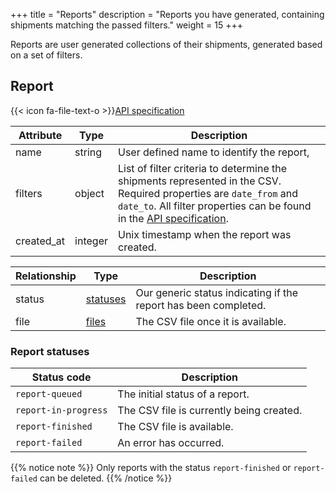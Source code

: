 +++
title = "Reports"
description = "Reports you have generated, containing shipments matching the passed filters."
weight = 15
+++

Reports are user generated collections of their shipments, generated based on a set of filters.

## Report

{{< icon fa-file-text-o >}}[API specification](https://api-specification.myparcel.com/#tag/Reports)

Attribute  | Type    | Description
---------- | ------- | -----------
name       | string  | User defined name to identify the report,
filters    | object  | List of filter criteria to determine the shipments represented in the CSV. Required properties are `date_from` and `date_to`. All filter properties can be found in the [API specification](https://api-specification.myparcel.com/#tag/Reports/paths/~1reports/post).
created_at | integer | Unix timestamp when the report was created.

Relationship | Type                                 | Description
------------ | ------------------------------------ | -----------
status       | [statuses](/api/resources/statuses/) | Our generic status indicating if the report has been completed.
file         | [files](/api/resources/files/)       | The CSV file once it is available.

### Report statuses

Status code          | Description
-------------------- | -----------
`report-queued`      | The initial status of a report.
`report-in-progress` | The CSV file is currently being created.
`report-finished`    | The CSV file is available.
`report-failed`      | An error has occurred.

{{% notice note %}}
Only reports with the status `report-finished` or `report-failed` can be deleted.
{{% /notice %}}
